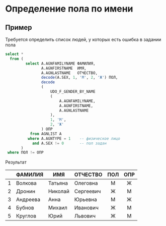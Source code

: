 # Определение пола по имени

## Пример

Требуется определить список людей, у которых есть ошибка в задании пола

```SQL
select *
  from (
         select A.AGNFAMILYNAME ФАМИЛИЯ,
                A.AGNFIRSTNAME  ИМЯ,
                A.AGNLASTNAME   ОТЧЕСТВО,
                decode(A.SEX, 1, 'М', 2, 'Ж') ПОЛ,
                decode
                (
                    UDO_F_GENDER_BY_NAME
                    (
                        A.AGNFAMILYNAME,
                        A.AGNFIRSTNAME,
                        A.AGNLASTNAME
                    ),
                    1, 'М',
                    2, 'Ж'
                ) ОПР
           from AGNLIST A
          where A.AGNTYPE = 1    -- физическое лицо
            and A.SEX != 0       -- пол задан
       )
 where ПОЛ != ОПР
```

Результат

|   | ФАМИЛИЯ  | ИМЯ     | ОТЧЕСТВО  | ПОЛ | ОПР |
|---|----------|---------|-----------|:---:|:---:|
| 1 | Волкова  | Татьяна | Олеговна  | М   | Ж   |
| 2 | Дронин   | Николай | Сергеевич | Ж   | М   |
| 3 | Андреева | Анна    | Юрьевна   | М   | Ж   |
| 4 | Бубнов   | Михаил  | Иванович  | Ж   | М   |
| 5 | Круглов  | Юрий    | Львович   | Ж   | М   |